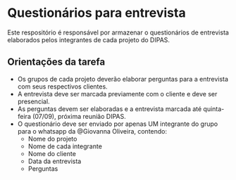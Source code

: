 # Questionários para entrevista
Este respositório é responsável por armazenar o questionários de entrevista elaborados pelos integrantes de cada projeto do DIPAS.

## Orientações da tarefa
- Os grupos de cada projeto deverão elaborar perguntas para a entrevista com seus respectivos clientes.
- A entrevista deve ser marcada previamente com o cliente e deve ser presencial.
- As perguntas devem ser elaboradas e a entrevista marcada até quinta-feira (07/09), próxima reunião DIPAS.
- O questionário deve ser enviado por apenas UM integrante do grupo para o whatsapp da @Giovanna Oliveira, contendo:
  - Nome do projeto
  - Nome de cada integrante
  - Nome do cliente
  - Data da entrevista
  - Perguntas
